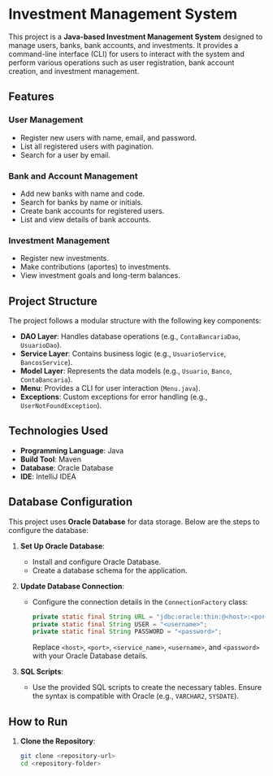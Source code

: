 # Investment Management System

This project is a **Java-based Investment Management System** designed to manage users, banks, bank accounts, and investments. It provides a command-line interface (CLI) for users to interact with the system and perform various operations such as user registration, bank account creation, and investment management.

## Features

### User Management
- Register new users with name, email, and password.
- List all registered users with pagination.
- Search for a user by email.

### Bank and Account Management
- Add new banks with name and code.
- Search for banks by name or initials.
- Create bank accounts for registered users.
- List and view details of bank accounts.

### Investment Management
- Register new investments.
- Make contributions (aportes) to investments.
- View investment goals and long-term balances.

## Project Structure

The project follows a modular structure with the following key components:

- **DAO Layer**: Handles database operations (e.g., `ContaBancariaDao`, `UsuarioDao`).
- **Service Layer**: Contains business logic (e.g., `UsuarioService`, `BancosService`).
- **Model Layer**: Represents the data models (e.g., `Usuario`, `Banco`, `ContaBancaria`).
- **Menu**: Provides a CLI for user interaction (`Menu.java`).
- **Exceptions**: Custom exceptions for error handling (e.g., `UserNotFoundException`).

## Technologies Used

- **Programming Language**: Java
- **Build Tool**: Maven
- **Database**: Oracle Database
- **IDE**: IntelliJ IDEA

## Database Configuration

This project uses **Oracle Database** for data storage. Below are the steps to configure the database:

1. **Set Up Oracle Database**:
    - Install and configure Oracle Database.
    - Create a database schema for the application.

2. **Update Database Connection**:
    - Configure the connection details in the `ConnectionFactory` class:
      ```java
      private static final String URL = "jdbc:oracle:thin:@<host>:<port>:<service_name>";
      private static final String USER = "<username>";
      private static final String PASSWORD = "<password>";
      ```
      Replace `<host>`, `<port>`, `<service_name>`, `<username>`, and `<password>` with your Oracle Database details.

3. **SQL Scripts**:
    - Use the provided SQL scripts to create the necessary tables. Ensure the syntax is compatible with Oracle (e.g., `VARCHAR2`, `SYSDATE`).

## How to Run

1. **Clone the Repository**:
   ```bash
   git clone <repository-url>
   cd <repository-folder>